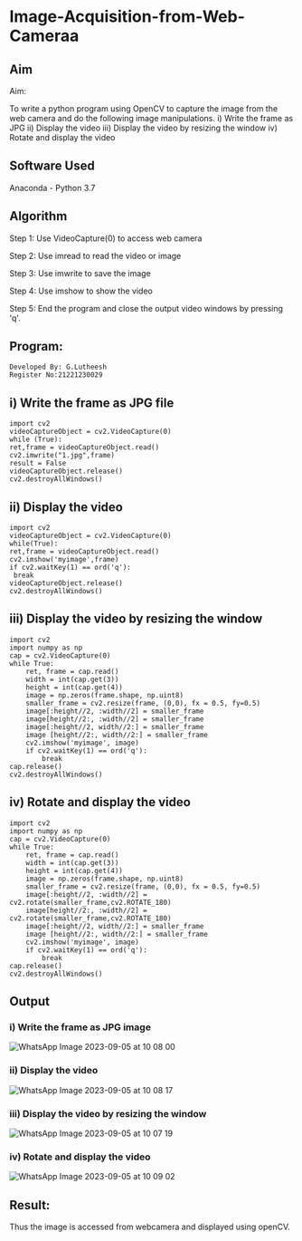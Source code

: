 # Image-Acquisition-from-Web-Cameraa
## Aim
 
Aim:
 
To write a python program using OpenCV to capture the image from the web camera and do the following image manipulations.
i) Write the frame as JPG 
ii) Display the video 
iii) Display the video by resizing the window
iv) Rotate and display the video

## Software Used
Anaconda - Python 3.7
## Algorithm
Step 1: Use VideoCapture(0) to access web camera

Step 2: Use imread to read the video or image

Step 3: Use imwrite to save the image

Step 4: Use imshow to show the video

Step 5: End the program and close the output video windows by pressing 'q'.

## Program:
```
Developed By: G.Lutheesh
Register No:21221230029
```

## i) Write the frame as JPG file
```
import cv2
videoCaptureObject = cv2.VideoCapture(0)
while (True):
ret,frame = videoCaptureObject.read()
cv2.imwrite("1.jpg",frame)
result = False
videoCaptureObject.release()
cv2.destroyAllWindows()
```



## ii) Display the video
```
import cv2
videoCaptureObject = cv2.VideoCapture(0)
while(True):
ret,frame = videoCaptureObject.read()
cv2.imshow('myimage',frame)
if cv2.waitKey(1) == ord('q'):
 break
videoCaptureObject.release()
cv2.destroyAllWindows()
```



## iii) Display the video by resizing the window
```
import cv2
import numpy as np
cap = cv2.VideoCapture(0)
while True:
    ret, frame = cap.read() 
    width = int(cap.get(3))
    height = int(cap.get(4))
    image = np.zeros(frame.shape, np.uint8) 
    smaller_frame = cv2.resize(frame, (0,0), fx = 0.5, fy=0.5) 
    image[:height//2, :width//2] = smaller_frame
    image[height//2:, :width//2] = smaller_frame
    image[:height//2, width//2:] = smaller_frame 
    image [height//2:, width//2:] = smaller_frame
    cv2.imshow('myimage', image)
    if cv2.waitKey(1) == ord('q'):
        break
cap.release()
cv2.destroyAllWindows()
```

## iv) Rotate and display the video
```
import cv2
import numpy as np
cap = cv2.VideoCapture(0)
while True:
    ret, frame = cap.read() 
    width = int(cap.get(3))
    height = int(cap.get(4))
    image = np.zeros(frame.shape, np.uint8) 
    smaller_frame = cv2.resize(frame, (0,0), fx = 0.5, fy=0.5) 
    image[:height//2, :width//2] = cv2.rotate(smaller_frame,cv2.ROTATE_180)
    image[height//2:, :width//2] = cv2.rotate(smaller_frame,cv2.ROTATE_180)
    image[:height//2, width//2:] = smaller_frame 
    image [height//2:, width//2:] = smaller_frame
    cv2.imshow('myimage', image)
    if cv2.waitKey(1) == ord('q'):
        break
cap.release()
cv2.destroyAllWindows()
```
## Output

### i) Write the frame as JPG image

![WhatsApp Image 2023-09-05 at 10 08 00](https://github.com/Lutheeshgoparapu/Image-Acquisition-from-Web-Cameraa/assets/94154531/fcba3f72-69f2-49b6-96bc-495b01fd59ad)


### ii) Display the video

![WhatsApp Image 2023-09-05 at 10 08 17](https://github.com/Lutheeshgoparapu/Image-Acquisition-from-Web-Cameraa/assets/94154531/b6aff033-9b0c-46d2-8118-6d4e86f8d2a9)


### iii) Display the video by resizing the window

![WhatsApp Image 2023-09-05 at 10 07 19](https://github.com/Lutheeshgoparapu/Image-Acquisition-from-Web-Cameraa/assets/94154531/1aa5edc7-ee8f-40d9-aac9-7f002f20e5bb)





### iv) Rotate and display the video

![WhatsApp Image 2023-09-05 at 10 09 02](https://github.com/Lutheeshgoparapu/Image-Acquisition-from-Web-Cameraa/assets/94154531/a5f1c5fa-9bfd-47aa-8d50-57975ea20d64)







## Result:
Thus the image is accessed from webcamera and displayed using openCV.
